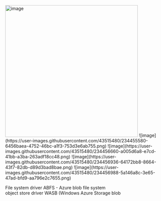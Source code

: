 <img width="421" alt="image" src="https://user-images.githubusercontent.com/43515480/234452120-7391e37b-6cd3-4dd8-bb33-26c4a9ee64c7.png">
![image](https://user-images.githubusercontent.com/43515480/234455580-6456baea-4752-46bc-a1f3-753d3e6ab755.png)
![image](https://user-images.githubusercontent.com/43515480/234456660-a005d6a8-e7cd-41bb-a3ba-263adf18cc48.png)
![image](https://user-images.githubusercontent.com/43515480/234456936-64172bb8-8664-43f7-82db-d89d3bad8bae.png)
![image](https://user-images.githubusercontent.com/43515480/234456988-5a146a8c-3e65-47ad-bfd9-aa796e2c7655.png)


File system driver ABFS - Azure blob file system<br/>
object store driver WASB (Windows Azure Storage blob <br/>

